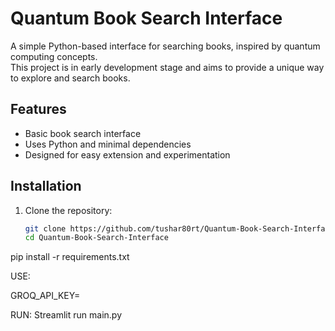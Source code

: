 # Quantum Book Search Interface

A simple Python-based interface for searching books, inspired by quantum computing concepts.  
This project is in early development stage and aims to provide a unique way to explore and search books.

## Features

- Basic book search interface
- Uses Python and minimal dependencies
- Designed for easy extension and experimentation

## Installation

1. Clone the repository:
   ```bash
   git clone https://github.com/tushar80rt/Quantum-Book-Search-Interface.git
   cd Quantum-Book-Search-Interface


pip install -r requirements.txt



USE:

 GROQ_API_KEY=

 RUN:
    Streamlit run main.py
    
